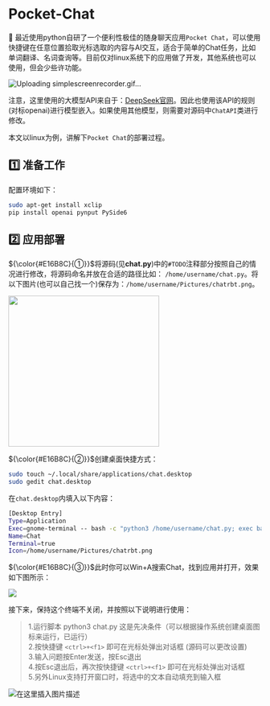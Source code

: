 # Pocket-Chat
:rocket: 最近使用python自研了一个便利性极佳的随身聊天应用`Pocket Chat`，可以使用快捷键在任意位置拾取光标选取的内容与AI交互，适合于简单的Chat任务，比如单词翻译、名词查询等。目前仅对linux系统下的应用做了开发，其他系统也可以使用，但会少些许功能。

![Uploading simplescreenrecorder.gif…]()


注意，这里使用的大模型API来自于：[DeepSeek官网](https://platform.deepseek.com)。因此也使用该API的规则(对标openai)进行模型嵌入。如果使用其他模型，则需要对源码中`ChatAPI`类进行修改。

本文以linux为例，讲解下`Pocket Chat`的部署过程。


## :one: 准备工作

配置环境如下：
```bash
sudo apt-get install xclip
pip install openai pynput PySide6
```

## :two: 应用部署

${\color{#E16B8C}{①}}$将源码(见**chat.py**)中的`#TODO`注释部分按照自己的情况进行修改，将源码命名并放在合适的路径比如： `/home/username/chat.py`。将以下图片(也可以自己找一个)保存为：`/home/username/Pictures/chatrbt.png`。

<img src='https://i-blog.csdnimg.cn/direct/45ddfcfbc07647ea87d5f5444f063ae2.png' width='300'>

${\color{#E16B8C}{②}}$创建桌面快捷方式：
```bash
sudo touch ~/.local/share/applications/chat.desktop
sudo gedit chat.desktop
```
在`chat.desktop`内填入以下内容：
```bash
[Desktop Entry]
Type=Application
Exec=gnome-terminal -- bash -c "python3 /home/username/chat.py; exec bash"
Name=Chat
Terminal=true
Icon=/home/username/Pictures/chatrbt.png
```
${\color{#E16B8C}{③}}$此时你可以Win+A搜索Chat，找到应用并打开，效果如下图所示：

<img src='https://i-blog.csdnimg.cn/direct/4b11f026486942c38e8d4402bc830b47.png'>

接下来，保持这个终端不关闭，并按照以下说明进行使用：
>1.运行脚本 python3 chat.py 这是先决条件（可以根据操作系统创建桌面图标来运行，已运行）<br>
>2.按快捷键 `<ctrl>+<f1>` 即可在光标处弹出对话框 (源码可以更改设置) <br>
>3.输入问题按Enter发送，按Esc退出 <br>
>4.按Esc退出后，再次按快捷键 `<ctrl>+<f1>` 即可在光标处弹出对话框 <br>
>5.另外Linux支持打开窗口时，将选中的文本自动填充到输入框

![在这里插入图片描述](https://i-blog.csdnimg.cn/direct/19f3318bb2924b5b8a1d91574f263107.png)
